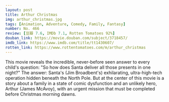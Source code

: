 ```yaml
---
layout: post 
title: Arthur Christmas
img: arthur_christmas.jpg
tags: [Animation, Adventure, Comedy, Family, Fantasy]
number: No. 466
review: [豆瓣 7.6, IMDb 7.1, Rotten Tomatoes 92%]
douban_link: https://movie.douban.com/subject/3718457/
imdb_link: https://www.imdb.com/title/tt1430607/
rotten_link: https://www.rottentomatoes.com/m/arthur_christmas
---
```


This movie reveals the incredible, never-before seen answer to every child's question: "So how does Santa deliver all those presents in one night?" The answer: Santa's (Jim Broadbent's) exhilarating, ultra-high-tech operation hidden beneath the North Pole. But at the center of this movie is a story about a family in a state of comic dysfunction and an unlikely hero, Arthur (James McAvoy), with an urgent mission that must be completed before Christmas morning dawns.